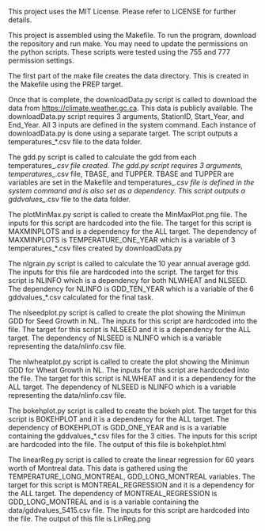 This project uses the MIT License. Please refer to LICENSE for further details.

This project is assembled using the Makefile. To run the program, download the repository and run make. You may need to update the permissions on the python scripts. These scripts were tested using the 755 and 777 permission settings.

The first part of the make file creates the data directory. This is created in the Makefile using the PREP target.

Once that is complete, the downloadData.py script is called to download the data from https://climate.weather.gc.ca. This data is publicly available. The downloadData.py script requires 3 arguments, StationID, Start_Year, and End_Year. All 3 inputs are defined in the system command. Each instance of downloadData.py is done using a separate target. The script outputs a temperatures_*.csv file to the data folder.

The gdd.py script is called to calculate the gdd from each temperatures_*.csv file created. The gdd.py script requires 3 arguments, temperatures_*.csv file, TBASE, and TUPPER. TBASE and TUPPER are variables are set in the Makefile and temperatures_*.csv file is defined in the system command and is also set as a dependency. This script outputs a gddvalues_*.csv file to the data folder.

The plotMinMax.py script is called to create the MinMaxPlot.png file. The inputs for this script are hardcoded into the file. The target for this script is MAXMINPLOTS and is a dependency for the ALL target. The dependency of MAXMINPLOTS is TEMPERATURE_ONE_YEAR which is a variable of 3 temperatures_*.csv files created by downloadData.py

The nlgrain.py script is called to calculate the 10 year annual average gdd. The inputs for this file are hardcoded into the script. The target for this script is NLINFO which is a dependency for both NLWHEAT and NLSEED. The dependency for NLINFO is GDD_TEN_YEAR which is a variable of the 6 gddvalues_*.csv calculated for the final task.

The nlseedplot.py script is called to create the plot showing the Minimun GDD for Seed Growth in NL. The inputs for this script are hardcoded into the file. The target for this script is NLSEED and it is a dependency for the ALL target. The dependency of NLSEED is NLINFO which is a variable representing the data/nlinfo.csv file.

The nlwheatplot.py script is called to create the plot showing the Minimun GDD for Wheat Growth in NL. The inputs for this script are hardcoded into the file. The target for this script is NLWHEAT and it is a dependency for the ALL target. The dependency of NLSEED is NLINFO which is a variable representing the data/nlinfo.csv file.

The bokehplot.py script is called to create the bokeh plot. The target for this script is BOKEHPLOT and it is a dependency for the ALL target. The dependency of BOKEHPLOT is GDD_ONE_YEAR and is is a variable containing the gddvalues_*.csv files for the 3 cities. The inputs for this script are hardcoded into the file. The output of this file is bokehplot.html

The linearReg.py script is called to create the linear regression for 60 years worth of Montreal data. This data is gathered using the TEMPERATURE_LONG_MONTREAL, GDD_LONG_MONTREAL variables. The target for this script is MONTREAL_REGRESSION and it is a dependency for the ALL target. The dependency of MONTREAL_REGRESSION is GDD_LONG_MONTREAL and is is a variable containing the data/gddvalues_5415.csv file. The inputs for this script are hardcoded into the file. The output of this file is LinReg.png
